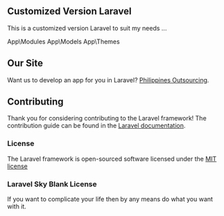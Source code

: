 ## Customized Version Laravel

This is a customized version Laravel to suit my needs ...

App\Modules
App\Models
App\Themes


## Our Site

Want us to develop an app for you in Laravel? [Philippines Outsourcing](http://philippineglobaloutsourcing.com).

## Contributing

Thank you for considering contributing to the Laravel framework! The contribution guide can be found in the [Laravel documentation](http://laravel.com/docs/contributions).

### License

The Laravel framework is open-sourced software licensed under the [MIT license](http://opensource.org/licenses/MIT)

### Laravel Sky Blank License
If you want to complicate your life then by any means do what you want with it.